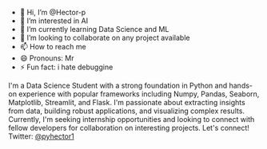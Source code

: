 - 👋 Hi, I’m @Hector-p
- 👀 I’m interested in AI 
- 🌱 I’m currently learning Data Science and ML
- 💞️ I’m looking to collaborate on any project available
- 📫 How to reach me 
- 😄 Pronouns: Mr
- ⚡ Fun fact: i hate debuggine

I'm a Data Science Student with a strong foundation in Python and hands-on experience with popular frameworks including Numpy, Pandas, Seaborn, Matplotlib, Streamlit, and Flask. I'm passionate about extracting insights from data, building robust applications, and visualizing complex results. Currently, I'm seeking internship opportunities and looking to connect with fellow developers for collaboration on interesting projects. Let's connect!  
Twitter: [@pyhector1](https://twitter.com/pyhector1)

